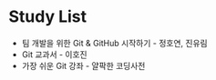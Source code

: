 # Study List
  - 팀 개발을 위한 Git & GitHub 시작하기 - 정호연, 진유림
  - Git 교과서 - 이호진
  - 가장 쉬운 Git 강좌 - 얄팍한 코딩사전
